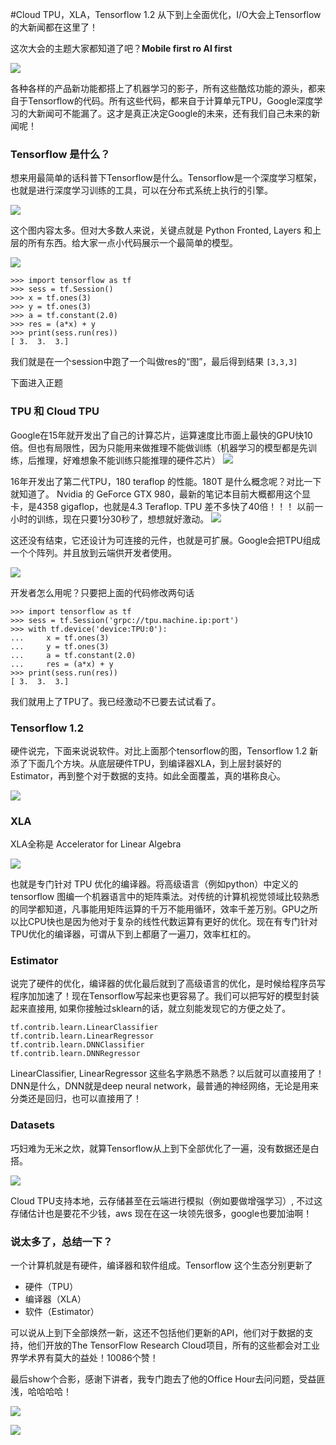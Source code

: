 #Cloud TPU，XLA，Tensorflow 1.2 从下到上全面优化，I/O大会上Tensorflow的大新闻都在这里了！

这次大会的主题大家都知道了吧？**Mobile first ro AI first**

![](toai.jpg)

各种各样的产品新功能都搭上了机器学习的影子，所有这些酷炫功能的源头，都来自于Tensorflow的代码。所有这些代码，都来自于计算单元TPU，Google深度学习的大新闻可不能漏了。这才是真正决定Google的未来，还有我们自己未来的新闻呢！

### Tensorflow 是什么？
想来用最简单的话科普下Tensorflow是什么。Tensorflow是一个深度学习框架，也就是进行深度学习训练的工具，可以在分布式系统上执行的引擎。

![](tensorflowoverview.jpg)

这个图内容太多。但对大多数人来说，关键点就是 Python Fronted, Layers 和上层的所有东西。给大家一点小代码展示一个最简单的模型。

![](simplest.jpg)

```
>>> import tensorflow as tf
>>> sess = tf.Session()
>>> x = tf.ones(3)
>>> y = tf.ones(3)
>>> a = tf.constant(2.0)
>>> res = (a*x) + y
>>> print(sess.run(res))
[ 3.  3.  3.]

``` 

我们就是在一个session中跑了一个叫做res的“图”，最后得到结果 `[3,3,3]`

下面进入正题

### TPU 和 Cloud TPU
Google在15年就开发出了自己的计算芯片，运算速度比市面上最快的GPU快10倍。但也有局限性，因为只能用来做推理不能做训练（机器学习的模型都是先训练，后推理，好难想象不能训练只能推理的硬件芯片）
![](tpug1.jpg)

16年开发出了第二代TPU，180 teraflop 的性能。180T 是什么概念呢？对比一下就知道了。 Nvidia 的 GeForce GTX 980，最新的笔记本目前大概都用这个显卡，是4358 gigaflop，也就是4.3 Teraflop. TPU 差不多快了40倍！！！ 以前一小时的训练，现在只要1分30秒了，想想就好激动。 
![](tpug2.jpg)

这还没有结束，它还设计为可连接的元件，也就是可扩展。Google会把TPU组成一个个阵列。并且放到云端供开发者使用。

![](tpumatrix.jpg)

开发者怎么用呢？只要把上面的代码修改两句话

```
>>> import tensorflow as tf
>>> sess = tf.Session('grpc://tpu.machine.ip:port')
>>> with tf.device('device:TPU:0'):
... 	x = tf.ones(3)
... 	y = tf.ones(3)
... 	a = tf.constant(2.0)
... 	res = (a*x) + y
>>> print(sess.run(res))
[ 3.  3.  3.]
```

我们就用上了TPU了。我已经激动不已要去试试看了。

### Tensorflow 1.2

硬件说完，下面来说说软件。对比上面那个tensorflow的图，Tensorflow 1.2 新添了下面几个方块。从底层硬件TPU，到编译器XLA，到上层封装好的Estimator，再到整个对于数据的支持。如此全面覆盖，真的堪称良心。

![](newblocks.png)

### XLA
XLA全称是 Accelerator for Linear Algebra

![](xla.png)

也就是专门针对 TPU 优化的编译器。将高级语言（例如python）中定义的 tensorflow 图编一个机器语言中的矩阵乘法。对传统的计算机视觉领域比较熟悉的同学都知道，凡事能用矩阵运算的千万不能用循环，效率千差万别。GPU之所以比CPU快也是因为他对于复杂的线性代数运算有更好的优化。现在有专门针对TPU优化的编译器，可谓从下到上都磨了一遍刀，效率杠杠的。

### Estimator
说完了硬件的优化，编译器的优化最后就到了高级语言的优化，是时候给程序员写程序加加速了！现在Tensorflow写起来也更容易了。我们可以把写好的模型封装起来直接用, 如果你接触过sklearn的话，就立刻能发现它的方便之处了。

```
tf.contrib.learn.LinearClassifier 
tf.contrib.learn.LinearRegressor 
tf.contrib.learn.DNNClassifier
tf.contrib.learn.DNNRegressor
```

LinearClassifier, LinearRegressor 这些名字熟悉不熟悉？以后就可以直接用了！DNN是什么，DNN就是deep neural network，最普通的神经网络，无论是用来分类还是回归，也可以直接用了！

### Datasets
巧妇难为无米之炊，就算Tensorflow从上到下全部优化了一遍，没有数据还是白搭。

![](data.png)

Cloud TPU支持本地，云存储甚至在云端进行模拟（例如要做增强学习）, 不过这存储估计也是要花不少钱，aws 现在在这一块领先很多，google也要加油啊！

### 说太多了，总结一下？
一个计算机就是有硬件，编译器和软件组成。Tensorflow 这个生态分别更新了

- 硬件（TPU）
- 编译器（XLA）
- 软件（Estimator）

可以说从上到下全部焕然一新，这还不包括他们更新的API，他们对于数据的支持，他们开放的The TensorFlow Research Cloud项目，所有的这些都会对工业界学术界有莫大的益处！10086个赞！

最后show个合影，感谢下讲者，我专门跑去了他的Office Hour去问问题，受益匪浅，哈哈哈哈！

![](P1.jpg)

![](P2.jpg)